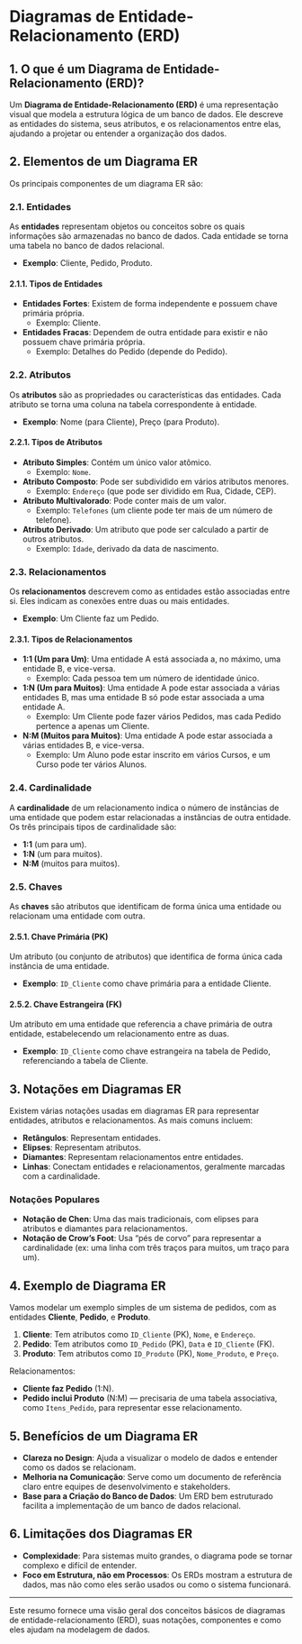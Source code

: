 # Diagramas de Entidade-Relacionamento (ERD)

## 1. O que é um Diagrama de Entidade-Relacionamento (ERD)?
Um **Diagrama de Entidade-Relacionamento (ERD)** é uma representação visual que modela a estrutura lógica de um banco de dados. Ele descreve as entidades do sistema, seus atributos, e os relacionamentos entre elas, ajudando a projetar ou entender a organização dos dados.

## 2. Elementos de um Diagrama ER
Os principais componentes de um diagrama ER são:

### 2.1. Entidades
As **entidades** representam objetos ou conceitos sobre os quais informações são armazenadas no banco de dados. Cada entidade se torna uma tabela no banco de dados relacional.
- **Exemplo**: Cliente, Pedido, Produto.

#### 2.1.1. Tipos de Entidades
- **Entidades Fortes**: Existem de forma independente e possuem chave primária própria.
  - Exemplo: Cliente.
- **Entidades Fracas**: Dependem de outra entidade para existir e não possuem chave primária própria.
  - Exemplo: Detalhes do Pedido (depende do Pedido).

### 2.2. Atributos
Os **atributos** são as propriedades ou características das entidades. Cada atributo se torna uma coluna na tabela correspondente à entidade.
- **Exemplo**: Nome (para Cliente), Preço (para Produto).

#### 2.2.1. Tipos de Atributos
- **Atributo Simples**: Contém um único valor atômico.
  - Exemplo: `Nome`.
- **Atributo Composto**: Pode ser subdividido em vários atributos menores.
  - Exemplo: `Endereço` (que pode ser dividido em Rua, Cidade, CEP).
- **Atributo Multivalorado**: Pode conter mais de um valor.
  - Exemplo: `Telefones` (um cliente pode ter mais de um número de telefone).
- **Atributo Derivado**: Um atributo que pode ser calculado a partir de outros atributos.
  - Exemplo: `Idade`, derivado da data de nascimento.

### 2.3. Relacionamentos
Os **relacionamentos** descrevem como as entidades estão associadas entre si. Eles indicam as conexões entre duas ou mais entidades.
- **Exemplo**: Um Cliente faz um Pedido.

#### 2.3.1. Tipos de Relacionamentos
- **1:1 (Um para Um)**: Uma entidade A está associada a, no máximo, uma entidade B, e vice-versa.
  - Exemplo: Cada pessoa tem um número de identidade único.
- **1:N (Um para Muitos)**: Uma entidade A pode estar associada a várias entidades B, mas uma entidade B só pode estar associada a uma entidade A.
  - Exemplo: Um Cliente pode fazer vários Pedidos, mas cada Pedido pertence a apenas um Cliente.
- **N:M (Muitos para Muitos)**: Uma entidade A pode estar associada a várias entidades B, e vice-versa.
  - Exemplo: Um Aluno pode estar inscrito em vários Cursos, e um Curso pode ter vários Alunos.

### 2.4. Cardinalidade
A **cardinalidade** de um relacionamento indica o número de instâncias de uma entidade que podem estar relacionadas a instâncias de outra entidade. Os três principais tipos de cardinalidade são:
- **1:1** (um para um).
- **1:N** (um para muitos).
- **N:M** (muitos para muitos).

### 2.5. Chaves
As **chaves** são atributos que identificam de forma única uma entidade ou relacionam uma entidade com outra.

#### 2.5.1. Chave Primária (PK)
Um atributo (ou conjunto de atributos) que identifica de forma única cada instância de uma entidade.
- **Exemplo**: `ID_Cliente` como chave primária para a entidade Cliente.

#### 2.5.2. Chave Estrangeira (FK)
Um atributo em uma entidade que referencia a chave primária de outra entidade, estabelecendo um relacionamento entre as duas.
- **Exemplo**: `ID_Cliente` como chave estrangeira na tabela de Pedido, referenciando a tabela de Cliente.

## 3. Notações em Diagramas ER
Existem várias notações usadas em diagramas ER para representar entidades, atributos e relacionamentos. As mais comuns incluem:

- **Retângulos**: Representam entidades.
- **Elipses**: Representam atributos.
- **Diamantes**: Representam relacionamentos entre entidades.
- **Linhas**: Conectam entidades e relacionamentos, geralmente marcadas com a cardinalidade.

### Notações Populares
- **Notação de Chen**: Uma das mais tradicionais, com elipses para atributos e diamantes para relacionamentos.
- **Notação de Crow’s Foot**: Usa “pés de corvo” para representar a cardinalidade (ex: uma linha com três traços para muitos, um traço para um).

## 4. Exemplo de Diagrama ER
Vamos modelar um exemplo simples de um sistema de pedidos, com as entidades **Cliente**, **Pedido**, e **Produto**.

1. **Cliente**: Tem atributos como `ID_Cliente` (PK), `Nome`, e `Endereço`.
2. **Pedido**: Tem atributos como `ID_Pedido` (PK), `Data` e `ID_Cliente` (FK).
3. **Produto**: Tem atributos como `ID_Produto` (PK), `Nome_Produto`, e `Preço`.

Relacionamentos:
- **Cliente faz Pedido** (1:N).
- **Pedido inclui Produto** (N:M) — precisaria de uma tabela associativa, como `Itens_Pedido`, para representar esse relacionamento.

## 5. Benefícios de um Diagrama ER
- **Clareza no Design**: Ajuda a visualizar o modelo de dados e entender como os dados se relacionam.
- **Melhoria na Comunicação**: Serve como um documento de referência claro entre equipes de desenvolvimento e stakeholders.
- **Base para a Criação do Banco de Dados**: Um ERD bem estruturado facilita a implementação de um banco de dados relacional.

## 6. Limitações dos Diagramas ER
- **Complexidade**: Para sistemas muito grandes, o diagrama pode se tornar complexo e difícil de entender.
- **Foco em Estrutura, não em Processos**: Os ERDs mostram a estrutura de dados, mas não como eles serão usados ou como o sistema funcionará.

---

Este resumo fornece uma visão geral dos conceitos básicos de diagramas de entidade-relacionamento (ERD), suas notações, componentes e como eles ajudam na modelagem de dados.
